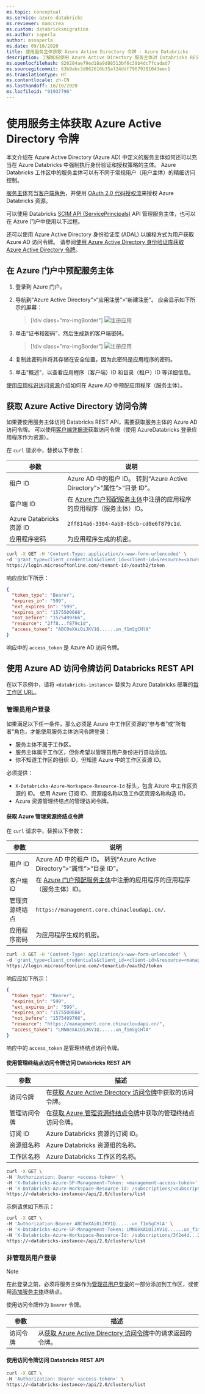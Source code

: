 ```yaml
---
ms.topic: conceptual
ms.service: azure-databricks
ms.reviewer: mamccrea
ms.custom: databricksmigration
ms.author: saperla
author: mssaperla
ms.date: 09/10/2020
title: 使用服务主体获取 Azure Active Directory 令牌 - Azure Databricks
description: 了解如何使用 Azure Active Directory 服务主体对 Databricks REST API 进行身份验证。
ms.openlocfilehash: 820284ae79ed18a9d88513bf6c39b4dc7fcadad7
ms.sourcegitcommit: 63b9abc3d062616b35af24ddf79679381043eec1
ms.translationtype: HT
ms.contentlocale: zh-CN
ms.lasthandoff: 10/10/2020
ms.locfileid: "91937796"
---
```

# <a name="get-an-azure-active-directory-token-using-a-service-principal"></a>使用服务主体获取 Azure Active Directory 令牌

本文介绍在 Azure Active Directory (Azure AD) 中定义的服务主体如何还可以充当在 Azure Databricks 中强制执行身份验证和授权策略的主体。 Azure Databricks 工作区中的服务主体可以有不同于常规用户（用户主体）的精细访问控制。

[服务主体](/active-directory/develop/app-objects-and-service-principals)充当[客户端角色](/active-directory/develop/developer-glossary#client-application)，并使用 [OAuth 2.0 代码授权流](/active-directory/azuread-dev/v1-protocols-oauth-code)来授权 Azure Databricks 资源。

可以使用 Databricks [SCIM API (ServicePrincipals)](../scim/scim-sp.md) API 管理服务主体，也可以在 Azure 门户中使用以下过程。

还可以使用 Azure Active Directory 身份验证库 (ADAL) 以编程方式为用户获取 Azure AD 访问令牌。 请参阅[使用 Azure Active Directory 身份验证库获取 Azure Active Directory 令牌](app-aad-token.md)。

## <a name="provision-a-service-principal-in-azure-portal"></a><a id="provision-a-service-principal-in-azure-portal"> </a><a id="register-sp"> </a>在 Azure 门户中预配服务主体

1. 登录到 Azure 门户。
2. 导航到“Azure Active Directory”>“应用注册”>“新建注册”。 应会显示如下所示的屏幕：

   > [!div class="mx-imgBorder"]
   > ![注册应用](../../../../_static/images/aad/register-app.png)

3. 单击“证书和密码”，然后生成新的客户端密码。

   > [!div class="mx-imgBorder"]
   > ![注册应用](../../../../_static/images/aad/copy-secret.png)

4. 复制此密码并将其存储在安全位置，因为此密码是应用程序的密码。
5. 单击“概述”，以查看应用程序（客户端）ID 和目录（租户）ID 等详细信息。

[使用应用标识访问资源](https://docs.microsoft.com/azure-stack/operator/azure-stack-create-service-principals?view=azs-2002)介绍如何在 Azure AD 中预配应用程序（服务主体）。

## <a name="get-an-azure-active-directory-access-token"></a><a id="get-an-azure-active-directory-access-token"> </a><a id="get-token"> </a>获取 Azure Active Directory 访问令牌

如果要使用服务主体访问 Databricks REST API，需要获取服务主体的 Azure AD 访问令牌。 可以使用[客户端凭据流](/active-directory/azuread-dev/v1-oauth2-client-creds-grant-flow)获取访问令牌（使用 AzureDatabricks 登录应用程序作为资源）。

在 `curl` 请求中，替换以下参数：

| 参数                                      | 说明                                                                                                                                |
|------------------------------------------------|--------------------------------------------------------------------------------------------------------------------------------------------|
| 租户 ID                                      | Azure AD 中的租户 ID。 转到“Azure Active Directory”>“属性”>“目录 ID”。                                                       |
| 客户端 ID                                      | 在 [Azure 门户预配服务主体](#register-sp)中注册的应用程序的应用程序（服务主体）ID。 |
| Azure Databricks 资源 ID                   | `2ff814a6-3304-4ab8-85cb-cd0e6f879c1d`.                                                                                                    |
| 应用程序密码                             | 为应用程序生成的机密。                                                                                                  |

```bash
curl -X GET -H 'Content-Type: application/x-www-form-urlencoded' \
-d 'grant_type=client_credentials&client_id=<client-id>&resource=<azure_databricks_resource_id>&client_secret=<application-secret>' \
https://login.microsoftonline.com/<tenant-id>/oauth2/token
```

响应应如下所示：

```json
{
  "token_type": "Bearer",
  "expires_in": "599",
  "ext_expires_in": "599",
  "expires_on": "1575500666",
  "not_before": "1575499766",
  "resource": "2ff8...f879c1d",
  "access_token": "ABC0eXAiOiJKV1Q......un_f1mSgCHlA"
}
```

响应中的 `access_token` 是 Azure AD 访问令牌。

## <a name="use-an-azure-ad-access-token-to-access-the-databricks-rest-api"></a><a id="use-an-azure-ad-access-token-to-access-the-databricks-rest-api"> </a><a id="use-token"> </a>使用 Azure AD 访问令牌访问 Databricks REST API

在以下示例中，请将 `<databricks-instance>` 替换为 Azure Databricks 部署的[每工作区 URL](../../../../workspace/workspace-details.md#per-workspace-url)。

### <a name="admin-user-login"></a>管理员用户登录

如果满足以下任一条件，那么必须是 Azure 中工作区资源的“参与者”或“所有者”角色，才能使用服务主体访问令牌登录：

* 服务主体不属于工作区。
* 服务主体属于工作区，但你希望以管理员用户身份进行自动添加。
* 你不知道工作区的组织 ID，但知道 Azure 中的工作区资源 ID。

必须提供：

* `X-Databricks-Azure-Workspace-Resource-Id` 标头，包含 Azure 中工作区资源的 ID。 使用 Azure 订阅 ID、资源组名称以及工作区资源名称构造 ID。
* Azure 资源管理终结点的管理访问令牌。

#### <a name="get-the-azure-management-resource-endpoint-token"></a><a id="get-management-token"> </a><a id="get-the-azure-management-resource-endpoint-token"> </a>获取 Azure 管理资源终结点令牌

在 `curl` 请求中，替换以下参数：

| 参数                     | 说明                                                                                                                                |
|-------------------------------|--------------------------------------------------------------------------------------------------------------------------------------------|
| 租户 ID                     | Azure AD 中的租户 ID。  转到“Azure Active Directory”>“属性”>“目录 ID”。                                                      |
| 客户端 ID                     | 在 [Azure 门户预配服务主体](#register-sp)中注册的应用程序的应用程序（服务主体）ID。 |
| 管理资源终结点  | `https://management.core.chinacloudapi.cn/`.                                                                                                    |
| 应用程序密码            | 为应用程序生成的机密。                                                                                                  |

```bash
curl -X GET -H 'Content-Type: application/x-www-form-urlencoded' \
-d 'grant_type=client_credentials&client_id=<client-id>&resource=<management-resource-endpoint>&client_secret=<application-secret>' \
https://login.microsoftonline.com/<tenantid>/oauth2/token
```

响应应如下所示：

```json
{
  "token_type": "Bearer",
  "expires_in": "599",
  "ext_expires_in": "599",
  "expires_on": "1575500666",
  "not_before": "1575499766",
  "resource": "https://management.core.chinacloudapi.cn/",
  "access_token": "LMN0eXAiOiJKV1Q......un_f1mSgCHlA"
}
```

响应中的 `access_token` 是管理终结点访问令牌。

#### <a name="use-the-management-endpoint-access-token-to-access-the-databricks-rest-api"></a>使用管理终结点访问令牌访问 Databricks REST API

| 参数                 | 描述                                                                                                             |
|---------------------------|-------------------------------------------------------------------------------------------------------------------------|
| 访问令牌              | 在[获取 Azure Active Directory 访问令牌](#get-token)中获取的访问令牌。                                      |
| 管理访问令牌   | 在[获取 Azure 管理资源终结点令牌](#get-management-token)中获取的管理终结点访问令牌。 |
| 订阅 ID           | Azure Databricks 资源的订阅 ID。                                                                       |
| 资源组名称       | Azure Databricks 资源组的名称。                                                                            |
| 工作区名称            | Azure Databricks 工作区的名称。                                                                                 |

```bash
curl -X GET \
-H 'Authorization: Bearer <access-token>' \
-H 'X-Databricks-Azure-SP-Management-Token: <management-access-token>' \
-H 'X-Databricks-Azure-Workspace-Resource-Id: /subscriptions/<subscription-id>/resourceGroups/<resource-group-name>/providers/Microsoft.Databricks/workspaces/<workspace-name>' \
https://<databricks-instance>/api/2.0/clusters/list
```

示例请求如下所示：

```bash
curl -X GET \
-H 'Authorization:Bearer ABC0eXAiOiJKV1Q......un_f1mSgCHlA' \
-H 'X-Databricks-Azure-SP-Management-Token: LMN0eXAiOiJKV1Q......un_f1mSgCHlA' \
-H 'X-Databricks-Azure-Workspace-Resource-Id: /subscriptions/3f2e4d...2328b/resourceGroups/Ene...RG/providers/Microsoft.Databricks/workspaces/demo-databricks' \
https://<databricks-instance>/api/2.0/clusters/list
```

### <a name="non-admin-user-login"></a>非管理员用户登录

> [!NOTE]
>
> 在此登录之前，必须将服务主体作为[管理员用户登录](#admin-user-login)的一部分添加到工作区，或使用[添加服务主体](../scim/scim-sp.md#add-service-principal)终结点。

使用访问令牌作为 `Bearer` 令牌。

| 参数                                      | 描述                                                                                  |
|------------------------------------------------|----------------------------------------------------------------------------------------------|
| 访问令牌                                   | 从[获取 Azure Active Directory 访问令牌](#get-token)中的请求返回的令牌。 |

#### <a name="use-an-access-token-to-access-the-databricks-rest-api"></a>使用访问令牌访问 Databricks REST API

```bash
curl -X GET \
-H 'Authorization: Bearer <access-token>' \
https://<databricks-instance>/api/2.0/clusters/list
```